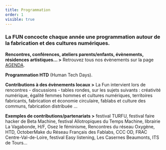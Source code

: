 ```yaml
---
title: Programmation
order: 1
visible: true
---
```

### La FUN concocte chaque année une programmation autour de la fabrication et des cultures numériques.

**Rencontres, conférences, ateliers parents/enfants, évènements, résidences artistiques... >** Retrouvez tous nos évènements sur la page [AGENDA](https://lafun.fr/agenda/).

**Programmation HTD** (Human Tech Days).

**Contributions à des évènements locaux >**
La Fun intervient lors de rencontres - discussions - tables rondes, sur les sujets suivants : créativité numérique, égalité femmes hommes et cultures numériques, territoires fabricants, fabrication et économie circulaire, fablabs et culture des communs, fabrication distribuée ...

**Exemples de contributions/partenariats >** festival TURFU, festival faire hacker de Beta Machine, festival Allotropiques du Temps Machine, librairie La Vagabonde, H/F, Osez le féminisme, Rencontres du réseau Oxygène, HTD, OctoberMake du Réseau Français des Fablabs, CCC OD, FRAC Centre-Val-de-Loire, festival Easy listening, Les Casernes Beaumonts, ITS de Tours...